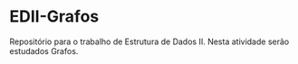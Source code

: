 # EDII-Grafos
Repositório para o trabalho de Estrutura de Dados II. Nesta atividade serão estudados Grafos.
